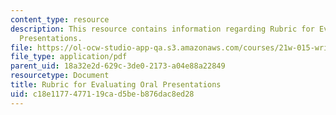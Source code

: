 ```yaml
---
content_type: resource
description: This resource contains information regarding Rubric for Evaluating Oral
  Presentations.
file: https://ol-ocw-studio-app-qa.s3.amazonaws.com/courses/21w-015-writing-and-rhetoric-writing-about-sports-fall-2013/c18e1177477119cad5beb876dac8ed28_MIT21W_015F13_OralP_rubric.pdf
file_type: application/pdf
parent_uid: 18a32e2d-629c-3de0-2173-a04e88a22849
resourcetype: Document
title: Rubric for Evaluating Oral Presentations
uid: c18e1177-4771-19ca-d5be-b876dac8ed28
---
```

